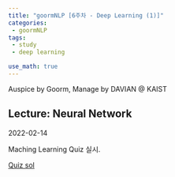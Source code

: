 ```yaml
---
title: "goormNLP [6주차 - Deep Learning (1)]"  
categories:
 - goormNLP
tags:
 - study
 - deep learning

use_math: true
---
```


Auspice by Goorm, Manage by DAVIAN @ KAIST

## Lecture: Neural Network

2022-02-14

Maching Learning Quiz 실시.



[Quiz sol](https://github.com/wjh1065/goormNLP/blob/main/03_Machine_Learning/sol/ML_Quiz_answer.pdf)